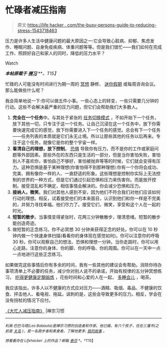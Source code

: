 # 忙碌者减压指南

> 原文:[https://life hacker . com/the-busy-persons-guide-to-reducing-stress-1543718463](https://lifehacker.com/the-busy-persons-guide-to-reducing-stress-1543718463)

压力是许多人生活中健康问题的最大原因之一:它会导致心脏病、抑郁、焦虑发作、睡眠问题、自身免疫疾病、体重问题等等。但是我们很忙——我们如何在完成工作、照顾好自己和家人的同时，降低的压力水平？

Watch

***本帖原载于*** [***禅习***](http://zenhabits.net/stressguide/) ***。*T15】**

忙碌的人可能没有时间进行为期一周的 [冥想](https://lifehacker.com/what-happens-to-the-brain-when-you-meditate-and-how-it-1202533314) 静修、 [迷你假期](http://lifehacker.com/my-great-american-staycation-how-a-weeklong-family-get-513161273) 或每周咨询会议。那么能做些什么呢？

我会简单地说一下:你可以做五件小事。一些心态上的转变，一些只需要几分钟的行动。这些不会解决最严重的压力问题，但它们会帮助我们大多数人。

1.  **完全在一个任务**中。与其处于紧张的 [任务切换模式](http://zenhabits.net/switching/) ，不如开始下一个任务，放下其他一切，只专注于这一个任务。让自己沉浸在这一个任务中，放下你需要快速完成它的感觉，放下你需要进入下一个任务的感觉。总会有下一个任务——任务列表的本质就是它们永无止境。所以让那些其他的任务以后再来。专注于这个任务，就像它是你的整个宇宙一样。
2.  **看清自己的理想，放下控制**。 [恐惧](http://zenhabits.net/fear-not/) 导致你有压力，而不是你的工作或家庭问题等外部因素。那些外在的东西只是生活的一部分，但是当你害怕失败，害怕别人不喜欢你，害怕自己不够好，害怕被抛弃等等的时候，它们就会变得有压力。这种恐惧是基于某种理想(你害怕得不到那种理想):你有一个你将会成功、完美、拥有像你一样的人、一直舒适的形象。这些理想是控制你实际上无法控制的世界的一种方式，但是它们通过引起恐惧和压力来伤害你。而是放开控制。接受混乱和不确定，相信事情会解决的。你会减少恐惧和压力。
3.  **接纳人，微笑**。我们对其他人感到不安，因为他们不符合我们对他们应该如何行动的理想。相反，试着接受他们的本来面目，认识到他们和你一样是不完美的，并努力寻找幸福。他们尽力了。接受它们，微笑，享受和这个人在一起的时光。
4.  **短暂的散步**。当事情变得紧张时，花两三分钟散散步，理清思绪。短暂的散步能创造奇迹。
5.  做短暂的正念练习。你不必冥想 30 分钟来获得正念的好处。你可以在 10 秒钟内做一个快速身体扫描(看看你的身体现在感觉如何)。你可以注意你的呼吸 30 秒。你可以观察自己的想法、恐惧和理想一分钟。当你走路时，你可以用心走路，注意你的身体、你的脚、你的呼吸、你的周围。你可以在一天中一点一点地进行这些正念练习。

如果做完这些事情后你有多余的时间，我有一些其他的建议会有帮助。消除你待办事项清单上不必要的任务，减少你对别人说不的承诺，开始有规律的五分钟冥想练习， [吃得更健康](http://zenhabits.net/fastreal/)[定期锻炼](http://zenhabits.net/exercise-habit/) ，花些时间和心爱的人在一起， [多睡会儿](http://zenhabits.net/get-sleep/) ，喝茶。

我应该指出，许多人以不健康的方式应对压力——酒精、吸烟、毒品、不健康的饮食、抨击他人、看电视、拖延。讽刺的是，这些会导致更多的压力。相反，学会在没有拐杖的情况下应付。

[《大忙人减压指南》](http://zenhabits.net/stressguide/) |禅宗习惯

* * *

*<small>利奥·巴巴乌塔(Leo Babauta)是禅宗习惯的创造者和作家。他已婚，有六个孩子，住在三藩市(之前是</small>* [*<small>关岛</small>*](http://guampedia.com/) *<small>)，是一名跑步者和素食者。了解他更多:</small>* [*<small>我的故事</small>*](http://zenhabits.net/2007/02/my-story/) *<small>。</small>*

<small>*想看看你在 Lifehacker 上的作品？邮箱*</small> [<small>*泰莎*</small>](https://mail.google.com/mail/?view=cm&fs=1&tf=1&to=tessa@lifehacker.com) <small>*。*T15】</small>